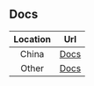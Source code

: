 ## Docs
|Location|Url|
|:---:|:---:|
|China|[Docs](https://rhythmlian.cn/2020/02/14/QuickProject/)|
|Other|[Docs](https://www.rhythmlian.cn/2020/02/14/QuickProject/)|